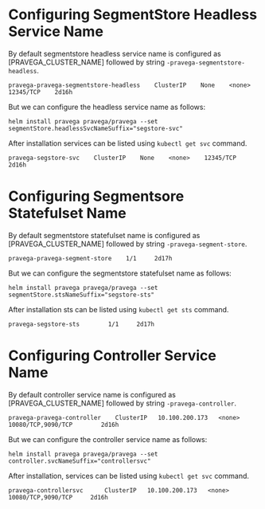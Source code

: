 # Configuring SegmentStore Headless Service Name

By default segmentstore headless service name is configured as  [PRAVEGA_CLUSTER_NAME] followed by string `-pravega-segmentstore-headless`.

```
pravega-pravega-segmentstore-headless    ClusterIP    None    <none>    12345/TCP    2d16h

```
But we can configure the headless service name as follows:

```
helm install pravega pravega/pravega --set segmentStore.headlessSvcNameSuffix="segstore-svc"
```

After installation services can be listed using `kubectl get svc` command.

```
pravega-segstore-svc    ClusterIP    None    <none>    12345/TCP    2d16h

```

# Configuring Segmentsore Statefulset Name

By default segmentstore statefulset name  is configured as  [PRAVEGA_CLUSTER_NAME] followed by string `-pravega-segment-store`.

```
pravega-pravega-segment-store    1/1     2d17h

```
But we can configure the segmentstore statefulset name  as follows:

```
helm install pravega pravega/pravega --set segmentStore.stsNameSuffix="segstore-sts"
```

After installation sts can be listed using `kubectl get sts` command.

```
pravega-segstore-sts        1/1     2d17h

```

# Configuring Controller Service Name

By default controller service name is configured as  [PRAVEGA_CLUSTER_NAME] followed by string `-pravega-controller`.

```
pravega-pravega-controller    ClusterIP   10.100.200.173   <none>        10080/TCP,9090/TCP        2d16h

```

But we can configure the controller service name as follows:

```
helm install pravega pravega/pravega --set controller.svcNameSuffix="controllersvc"
```

After installation, services can be listed using `kubectl get svc` command.

```
pravega-controllersvc      ClusterIP   10.100.200.173   <none>        10080/TCP,9090/TCP     2d16h

```
